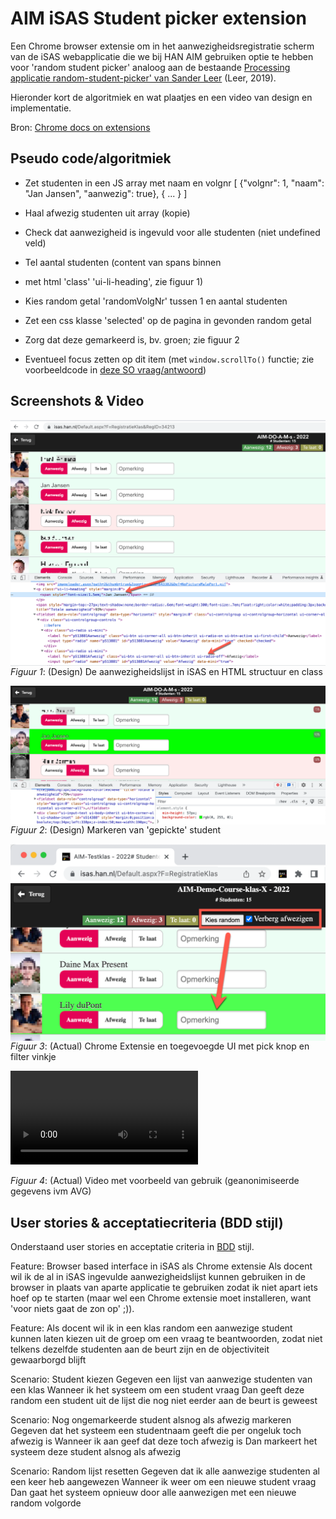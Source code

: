 # AIM iSAS Student picker extension

Een Chrome browser extensie om in het aanwezigheidsregistratie scherm van de iSAS webapplicatie die we bij HAN AIM gebruiken optie te hebben voor 'random student picker' analoog aan de bestaande [Processing applicatie random-student-picker' van Sander Leer](https://github.com/HANICA/select-random-student) (Leer, 2019).

Hieronder kort de algoritmiek en wat plaatjes en een video van design en implementatie.

Bron: [Chrome docs on extensions](https://developer.chrome.com/docs/extensions/mv3/getstarted/development-basics/)

## Pseudo code/algoritmiek

- Zet studenten in een JS array met naam en volgnr [ {"volgnr": 1, "naam": "Jan Jansen", "aanwezig": true}, { ... } ]
- Haal afwezig studenten uit array (kopie)
- Check dat aanwezigheid is ingevuld voor alle studenten (niet undefined veld)

- Tel aantal studenten (content van spans binnen <li> met html 'class' 'ui-li-heading', zie figuur 1)
- Kies random getal 'randomVolgNr' tussen 1 en aantal studenten
- Zet een css klasse 'selected' op de pagina in gevonden random getal
- Zorg dat deze gemarkeerd is, bv. groen; zie figuur 2
- Eventueel focus zetten op dit item (met `window.scrollTo()` functie; zie voorbeeldcode in [deze SO vraag/antwoord](https://stackoverflow.com/questions/17722497/scroll-smoothly-to-specific-element-on-page#answer-39494245))

## Screenshots & Video

<img src="plaatjes/html-structuur-classes.png" alt="Structuur van HTML in iSAS" align="right">

*Figuur 1*: (Design) De aanwezigheidslijst in iSAS en HTML structuur en class

<img src="plaatjes/selected.png" alt="Structuur van HTML in iSAS" align="right">

*Figuur 2*: (Design) Markeren van 'gepickte' student

<img src="plaatjes/screenshot-random-student-picker.png" alt="Structuur van HTML in iSAS" align="right">

*Figuur 3*: (Actual) Chrome Extensie en toegevoegde UI met pick knop en filter vinkje

<video src="plaatjes/demo-video-random-student-isas.mp4" controls="controls" style="max-width: 730px;">
</video>

*Figuur 4*: (Actual) Video met voorbeeld van gebruik (geanonimiseerde gegevens ivm AVG)

## User stories & acceptatiecriteria (BDD stijl)

Onderstaand user stories en acceptatie criteria in [BDD](https://cucumber.io/docs/gherkin/reference/) stijl.

Feature: Browser based interface in iSAS als Chrome extensie
Als docent wil ik de al in iSAS ingevulde aanwezigheidslijst kunnen gebruiken in de browser in plaats van aparte applicatie te gebruiken zodat ik niet apart iets hoef op te starten (maar wel een Chrome extensie moet installeren, want 'voor niets gaat de zon op' ;)).

Feature: Als docent wil ik in een klas random een aanwezige student kunnen laten kiezen uit de groep om een vraag te beantwoorden, zodat niet telkens dezelfde studenten aan de beurt zijn en de objectiviteit gewaarborgd blijft

Scenario: Student kiezen
Gegeven een lijst van aanwezige studenten van een klas
Wanneer ik het systeem om een student vraag
Dan geeft deze random een student uit de lijst die nog niet eerder aan de beurt is geweest

Scenario: Nog ongemarkeerde student alsnog als afwezig markeren
Gegeven dat het systeem een studentnaam geeft die per ongeluk toch afwezig is
Wanneer ik aan geef dat deze toch afwezig is
Dan markeert het systeem deze student alsnog als afwezig

Scenario: Random lijst resetten
Gegeven dat ik alle aanwezige studenten al een keer heb aangewezen
Wanneer ik weer om een nieuwe student vraag
Dan gaat het systeem opnieuw door alle aanwezigen met een nieuwe random volgorde